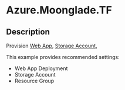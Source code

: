 # Azure.Moonglade.TF

## Description

Provision [Web App](https://docs.azure.cn/zh-cn/articles/azure-operations-guide/app-service-web/),
[Storage Account](https://docs.microsoft.com/zh-cn/azure/storage/common/storage-account-overview),

This example provides recommended settings:

- Web App Deployment
- Storage Account
- Resource Group